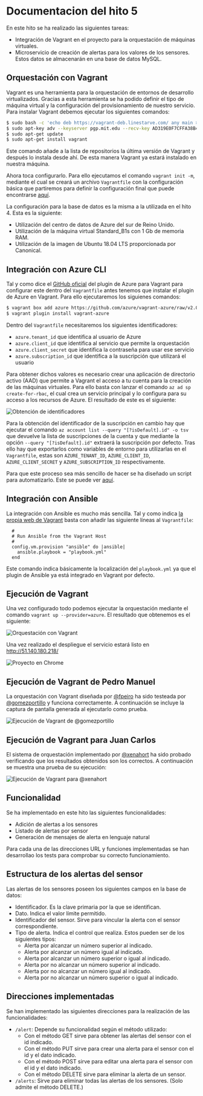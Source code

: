 # Documentacion del hito 5

En este hito se ha realizado las siguientes tareas:
* Integración de Vagrant en el proyecto para la orquestación de máquinas virtuales.
* Microservicio de creación de alertas para los valores de los sensores. Estos datos se almacenarán en una base de datos MySQL.

## Orquestación con Vagrant

Vagrant es una herramienta para la orquestación de entornos de desarrollo virtualizados. Gracias a esta herramienta se ha podido definir
el tipo de máquina virtual y la configuración del provisionamiento de nuestro servicio. Para instalar Vagrant debemos ejecutar los
siguientes comandos:

```sh
$ sudo bash -c 'echo deb https://vagrant-deb.linestarve.com/ any main > /etc/apt/sources.list.d/wolfgang42-vagrant.list'
$ sudo apt-key adv --keyserver pgp.mit.edu --recv-key AD319E0F7CFFA38B4D9F6E55CE3F3DE92099F7A4
$ sudo apt-get update
$ sudo apt-get install vagrant
```

Este comando añade a la lista de repositorios la última versión de Vagrant y después lo instala desde ahí. De esta manera Vagrant ya estará instalado en nuestra máquina.

Ahora toca configurarlo. Para ello ejecutamos el comando `vagrant init -m`, mediante el cual se creará un archivo `Vagrantfile` con la
configuración básica que partiremos para definir la configuración final que puede encontrarse
[aquí](https://github.com/fpeiro/CC-proyecto/blob/master/orquestacion/Vagrantfile).

La configuración para la base de datos es la misma a la utilizada en el hito 4. Esta es la siguiente:
* Utilización del centro de datos de Azure del sur de Reino Unido.
* Utilización de la máquina virtual Standard_B1s con 1 Gb de memoria RAM.
* Utilización de la imagen de Ubuntu 18.04 LTS proporcionada por Canonical.

## Integración con Azure CLI

Tal y como dice el [GitHub oficial](https://github.com/Azure/vagrant-azure) del plugin de Azure para Vagrant para configurar este dentro
del `Vagrantfile` antes tenemos que instalar el plugin de Azure en Vagrant. Para ello ejecutaremos los siguienes comandos:

```sh
$ vagrant box add azure https://github.com/azure/vagrant-azure/raw/v2.0/dummy.box --provider azure
$ vagrant plugin install vagrant-azure
```

Dentro del `Vagrantfile` necesitaremos los siguientes identificadores:
* `azure.tenant_id` que identifica al usuario de Azure
* `azure.client_id` que identifica al servicio que permite la orquestación
* `azure.client_secret` que identifica la contraseña para usar ese servicio
* `azure.subscription_id` que identifica a la suscripción que utilizará el usuario

Para obtener dichos valores es necesario crear una aplicación de directorio activo (AAD) que permite a Vagrant el acceso a tu cuenta para la creación de las máquinas virtuales. Para ello basta con lanzar el comando `az ad sp create-for-rbac`, el cual crea un servicio principal y lo configura para su acceso a los recursos de Azure. El resultado de este es el siguiente:

![Obtención de identificadores](https://github.com/fpeiro/CC-proyecto/blob/gh-pages/images/vagrant-params.png)

Para la obtención del identificador de la suscripción en cambio hay que ejecutar el comando
`az account list --query "[?isDefault].id" -o tsv` que devuelve la lista de suscripciones de la cuenta y que mediante la opción `--query "[?isDefault].id"` extraerá la suscripción por defecto. Tras ello hay que exportarlos como variables de entorno para utilizarlas en el
`Vagrantfile`, estas son `AZURE_TENANT_ID`, `AZURE_CLIENT_ID`, `AZURE_CLIENT_SECRET` y `AZURE_SUBSCRIPTION_ID` respectivamente.

Para que este proceso sea más sencillo de hacer se ha diseñado un script para automatizarlo. Este se puede ver
[aquí](https://github.com/fpeiro/CC-proyecto/blob/master/orquestacion/configure.sh).

## Integración con Ansible

La integración con Ansible es mucho más sencilla. Tal y como indica
[la propia web de Vagrant](https://www.vagrantup.com/docs/provisioning/ansible.html) basta con añadir las siguiente líneas al
`Vagrantfile`:

```
  #
  # Run Ansible from the Vagrant Host
  #
  config.vm.provision "ansible" do |ansible|
    ansible.playbook = "playbook.yml"
  end
```

Este comando indica básicamente la localización del `playbook.yml` ya que el plugin de Ansible ya está integrado en Vagrant por defecto.

## Ejecución de Vagrant

Una vez configurado todo podemos ejecutar la orquestación mediante el comando `vagrant up --provider=azure`. El resultado que obtenemos
es el siguiente:

![Orquestación con Vagrant](https://github.com/fpeiro/CC-proyecto/blob/gh-pages/images/vagrant-deploy.png)

Una vez realizado el despliegue el servicio estará listo en http://51.140.180.218/

![Proyecto en Chrome](https://github.com/fpeiro/CC-proyecto/blob/gh-pages/images/azure-chrome3.png)

## Ejecución de Vagrant de Pedro Manuel

La orquestación con Vagrant diseñada por [@fpeiro](https://github.com/fpeiro) ha sido testeada por [@gomezportillo](https://github.com/gomezportillo) y funciona correctamente. A continuación se incluye la captura de pantalla generada al ejecutarlo como prueba.

![Ejecución de Vagrant de @gomezportillo](https://github.com/fpeiro/CC-proyecto/blob/gh-pages/images/vagrant-gomezportillo.png)

## Ejecución de Vagrant para Juan Carlos

El sistema de orquestación implementado por [@xenahort](https://github.com/xenahort) ha sido probado verificando que los resultados obtenidos son los correctos. A continuación se muestra una prueba de su ejecución:

![Ejecución de Vagrant para @xenahort](https://github.com/fpeiro/CC-proyecto/blob/gh-pages/images/vagrant-xenahort.png)

## Funcionalidad

Se ha implementado en este hito las siguientes funcionalidades:

* Adición de alertas a los sensores
* Listado de alertas por sensor
* Generación de mensajes de alerta en lenguaje natural

Para cada una de las direcciones URL y funciones implementadas se han desarrollao los tests para comprobar su correcto funcionamiento.

## Estructura de los alertas del sensor

Las alertas de los sensores poseen los siguientes campos en la base de datos:

* Identificador. Es la clave primaria por la que se identifican.
* Dato. Indica el valor límite permitido.
* Identificador del sensor. Sirve para vincular la alerta con el sensor correspondiente.
* Tipo de alerta. Indica el control que realiza. Estos pueden ser de los siguientes tipos:
  - Alerta por alcanzar un número superior al indicado.
  - Alerta por alcanzar un número igual al indicado.
  - Alerta por alcanzar un número superior o igual al indicado.
  - Alerta por no alcanzar un número superior al indicado.
  - Alerta por no alcanzar un número igual al indicado.
  - Alerta por no alcanzar un número superior o igual al indicado.

## Direcciones implementadas

Se han implementado las siguientes direcciones para la realización de las funcionalidades:

* `/alert`: Depende su funcionalidad según el método utilizado:
  - Con el método GET sirve para obtener las alertas del sensor con el id indicado.
  - Con el método PUT sirve para crear una alerta para el sensor con el id y el dato indicado.
  - Con el método POST sirve para editar una alerta para el sensor con el id y el dato indicado.
  - Con el método DELETE sirve para eliminar la alerta de un sensor.
* `/alerts`: Sirve para eliminar todas las alertas de los sensores. (Solo admite el método DELETE.)
